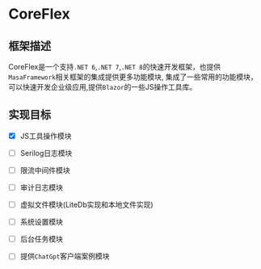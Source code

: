 # CoreFlex

## 框架描述

CoreFlex是一个支持`.NET 6`,`.NET 7`,`.NET 8`的快速开发框架，也提供`MasaFramework`相关框架的集成提供更多功能模块,
集成了一些常用的功能模块，可以快速开发企业级应用,提供`Blazor`的一些JS操作工具库。


## 实现目标

- [x]  JS工具操作模块
- [ ]  Serilog日志模块
- [ ]  限流中间件模块
- [ ]  审计日志模块
- [ ]  虚拟文件模块(LiteDb实现和本地文件实现)
- [ ]  系统设置模块
- [ ]  后台任务模块
- [ ]  提供`ChatGpt`客户端案例模块

